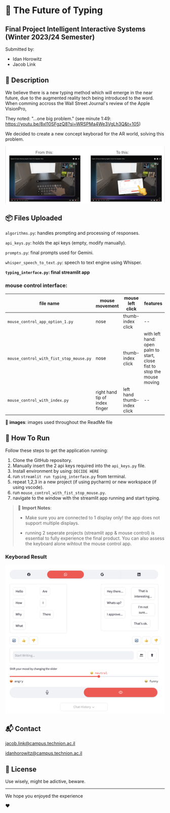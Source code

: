 # 🚀 The Future of Typing

## Final Project Intelligent Interactive Systems (Winter 2023/24 Semester)

Submitted by:
- Idan Horowitz
- Jacob Link

## 📝 Description
We believe there is a new typing method which will emerge in the near future, due to the augmented reality tech being introduced to the word. 
When comming accross the Wall Street Journal's review of the Apple VisionPro,

They noted: "...one big problem." (see minute 1:49: https://youtu.be/8xI10SFgzQ8?si=WRSPMa4We3VgLh3Q&t=105) 

We decided to create a new concept keyborad for the AR world, solving this problem.

![system on wsj](images/vis_in_wsj_review.png)

## 📦 Files Uploaded 

`algorithms.py`: handles prompting and processing of responses.

`api_keys.py`: holds the api keys (empty, modify manually).

`prompts.py`: final prompts used for Gemini.

`whisper_speech_to_text.py`: speech to text engine using Whisper.

**`typing_interface.py`: final streamlit app**

### mouse control interface:
|file name|mouse movement|mouse left click|features
|--|--|--|--
|`mouse_control_app_option_1.py`|nose|thumb-index click|--
|`mouse_control_with_fist_stop_mouse.py`|nose|thumb-index click|with left hand: open palm to start, close fist to stop the mouse moving
|`mouse_control_with_index.py`|right hand tip of index finger|left hand thumb-index click|--

📁 **images**: images used throughout the ReadMe file

## 🏃 How To Run
Follow these steps to get the application running: 
1. Clone the GitHub repository.
2. Manually insert the 2 api keys required into the `api_keys.py` file.
3. Install environment by using: `DECIDE HERE`
4. run `streamlit run typing_interface.py` from terminal.
5. repeat 1,2,3 in a new project (if using pycharm) or new workspace (if using vscode).
6. run `mouse_control_with_fist_stop_mouse.py`.
7. navigate to the window with the streamlit app running and start typing.
   
> 🔔 **Import Notes**:
> - Make sure you are connected to 1 display only! the app does not support multiple displays.
> 
> - running 2 seperate projects (streamlit app & mouse control) is essential to fully experience the final product. You can also assess the keyboard alone wihtout the mouse control app.

### Keyborad Result
![result](images/keyboard_result.png)

## 📬 Contact

jacob.link@campus.technion.ac.il

idanhorowitz@campus.technion.ac.il

## 📃 License

Use wisely, might be adictive, beware.

----------

We hope you enjoyed the experience

❤️ 
